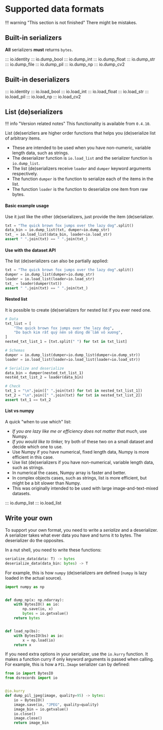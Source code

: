 # Supported data formats

!!! warning "This section is not finished"
    There might be mistakes.

## Built-in serializers

**All** serializers **must** returns `bytes`.

::: io.identity
::: io.dump_bool
::: io.dump_int
::: io.dump_float
::: io.dump_str
::: io.dump_file
::: io.dump_pil
::: io.dump_np
::: io.dump_cv2

## Built-in deserializers

::: io.identity
::: io.load_bool
::: io.load_int
::: io.load_float
::: io.load_str
::: io.load_pil
::: io.load_np
::: io.load_cv2

## List (de)serializers

!!! info "Version related notes"
    This functionality is available from `0.4.10`.

List (de)serizliers are higher order functions that helps you (de)serialize list of arbitrary items.

- These are intended to be used when you have non-numeric, variable length data, such as strings.
- The deserializer function is `io.load_list` and the serializer function is `io.dump_list`.
- The list (de)serializers receive `loader` and `dumper` keyword arguments respectively.
- The function `dumper` is the function to serialize each of the items in the list.
- The function `loader` is the function to deserialize one item from raw bytes.

#### Basic example usage

Use it just like the other (de)serializers, just provide the item (de)serializer.
```python
txt = "The quick brown fox jumps over the lazy dog".split()
data_bin = io.dump_list(txt, dumper=io.dump_str)
txt_ = io.load_list(data_bin, loader=io.load_str)
assert " ".join(txt) == " ".join(txt_)
```

#### Use with the dataset API

The list (de)serializers can also be partially applied:

```python
txt = "The quick brown fox jumps over the lazy dog".split()
dumper = io.dump_list(dumper=io.dump_str)
loader = io.load_list(loader=io.load_str)
txt_ = loader(dumper(txt))
assert " ".join(txt) == " ".join(txt_)
```

#### Nested list

It is possible to create (de)serializers for nested list if you ever need one.
```python
# Data
txt_list = [
    "The quick brown fox jumps over the lazy dog",
    "Do bạch kim rất quý nên sẽ dùng để lắm vô xương",
]
nested_txt_list_1 = [txt.split(" ") for txt in txt_list]

# Schemas
dumper = io.dump_list(dumper=io.dump_list(dumper=io.dump_str))
loader = io.load_list(loader=io.load_list(loader=io.load_str))

# Serialize and deserialize
data_bin = dumper(nested_txt_list_1)
nested_txt_list_2 = loader(data_bin)

# Check
txt_1 = "\n".join([" ".join(txt) for txt in nested_txt_list_1])
txt_2 = "\n".join([" ".join(txt) for txt in nested_txt_list_2])
assert txt_1 == txt_2
```

#### List vs numpy

A quick "when to use which" list:

- *If you are lazy like me or efficiency does not matter that much*, use Numpy.
- *If you would like to tinker,* try both of these two on a small dataset and decide which one to use.
- Use Numpy if you have numerical, fixed length data, Numpy is more efficient in this case.
- Use list (de)serializers if you have non-numerical, variable length data, such as strings.
- In numerical the cases, Numpy array is faster and better.
- In complex objects cases, such as strings, list is more efficient, but might be a bit slower than Numpy.
- This was originally intended to be used with large image-and-text-mixed datasets.


::: io.dump_list
::: io.load_list

## Write your own

To support your own format, you need to write a *serialize* and a deserializer.
A serializer takes what ever data you have and turns it to bytes.
The deserializer do the opposites.

In a nut shell, you need to write these functions:

```python
serialize_data(data: T) -> bytes
deserialize_data(data_bin: bytes) -> T
```

For example, this is how `numpy` (de)serializers are defined (`numpy` is lazy loaded in the actual source).
```python
import numpy as np


def dump_np(x: np.ndarray):
    with BytesIO() as io:
        np.save(io, x)
        bytes = io.getvalue()
    return bytes


def load_np(bs):
    with BytesIO(bs) as io:
        x = np.load(io)
    return x
```

If you need extra options in your serializer, use the `io.kurry` function.
It makes a function curry if only keyword arguments is passed when calling.
For example, this is how a `PIL.Image` serializer can by defined:

```python
from io import BytesIO
from dsrecords import io


@io.kurry
def dump_pil_jpeg(image, quality=95) -> bytes:
    io = BytesIO()
    image.save(io, "JPEG", quality=quality)
    image_bin = io.getvalue()
    io.close()
    image.close()
    return image_bin
```
